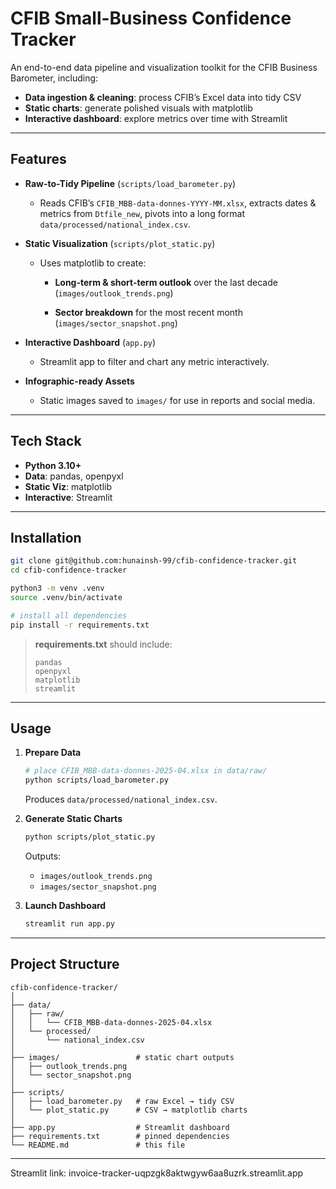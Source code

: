 # CFIB Small-Business Confidence Tracker

An end-to-end data pipeline and visualization toolkit for the CFIB Business Barometer, including:
- **Data ingestion & cleaning**: process CFIB’s Excel data into tidy CSV
- **Static charts**: generate polished visuals with matplotlib
- **Interactive dashboard**: explore metrics over time with Streamlit

---

## Features

- **Raw-to-Tidy Pipeline** (`scripts/load_barometer.py`)

  - Reads CFIB’s `CFIB_MBB-data-donnes-YYYY-MM.xlsx`, extracts dates & metrics from `Dtfile_new`, pivots into a long format `data/processed/national_index.csv`.

- **Static Visualization** (`scripts/plot_static.py`)

  - Uses matplotlib to create:
  
    - **Long-term & short-term outlook** over the last decade (`images/outlook_trends.png`)

    - **Sector breakdown** for the most recent month (`images/sector_snapshot.png`)

- **Interactive Dashboard** (`app.py`)

  - Streamlit app to filter and chart any metric interactively.

- **Infographic-ready Assets**

  - Static images saved to `images/` for use in reports and social media.

---

## Tech Stack

- **Python 3.10+**
- **Data**: pandas, openpyxl
- **Static Viz**: matplotlib
- **Interactive**: Streamlit

---

## Installation

```bash
git clone git@github.com:hunainsh-99/cfib-confidence-tracker.git
cd cfib-confidence-tracker

python3 -m venv .venv
source .venv/bin/activate

# install all dependencies
pip install -r requirements.txt
```

> **requirements.txt** should include:
> ```text
> pandas
> openpyxl
> matplotlib
> streamlit
> ```

---

## Usage

1. **Prepare Data**
   ```bash
   # place CFIB_MBB-data-donnes-2025-04.xlsx in data/raw/
   python scripts/load_barometer.py
   ```
   Produces `data/processed/national_index.csv`.

2. **Generate Static Charts**
   ```bash
   python scripts/plot_static.py
   ```
   Outputs:
   - `images/outlook_trends.png`
   - `images/sector_snapshot.png`

3. **Launch Dashboard**
   ```bash
   streamlit run app.py
   ```

---

## Project Structure

```
cfib-confidence-tracker/
│
├── data/
│   ├── raw/
│   │   └── CFIB_MBB-data-donnes-2025-04.xlsx
│   └── processed/
│       └── national_index.csv
│
├── images/                 # static chart outputs
│   ├── outlook_trends.png
│   └── sector_snapshot.png
│
├── scripts/
│   ├── load_barometer.py   # raw Excel → tidy CSV
│   └── plot_static.py      # CSV → matplotlib charts
│
├── app.py                  # Streamlit dashboard
├── requirements.txt        # pinned dependencies
└── README.md               # this file
```

---


Streamlit link: invoice-tracker-uqpzgk8aktwgyw6aa8uzrk.streamlit.app


